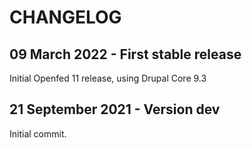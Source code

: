 CHANGELOG
=========

09 March 2022 - First stable release
------------------------------
  Initial Openfed 11 release, using Drupal Core 9.3


21 September 2021 - Version dev
------------------------------
  Initial commit.
